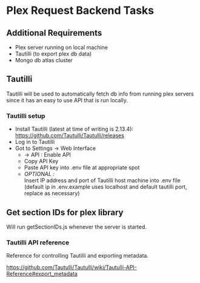# Plex Request Backend Tasks

## Additional Requirements
- Plex server running on local machine
- Tautilli (to export plex db data)
- Mongo db atlas cluster



## Tautilli
Tautilli will be used to automatically fetch db info from running plex servers since it has an easy to use API that is run locally.

### Tautilli setup 
- Install Tautilli (latest at time of writing is 2.13.4): https://github.com/Tautulli/Tautulli/releases
- Log in to Tautilli
- Got to Settings -> Web Interface
  - -> API : Enable API
  - Copy API Key
  - Paste API key into .env file at appropriate spot
  - *OPTIONAL :* <br /> 
  Insert IP address and port of Tautilli host machine into .env file (default ip in .env.example uses localhost and default tautilli port, replace as necessary)

## Get section IDs for plex library
Will run getSectionIDs.js whenever the server is started.

### Tautilli API reference
Reference for controlling Tautilli and exporting metadata. 

https://github.com/Tautulli/Tautulli/wiki/Tautulli-API-Reference#export_metadata
